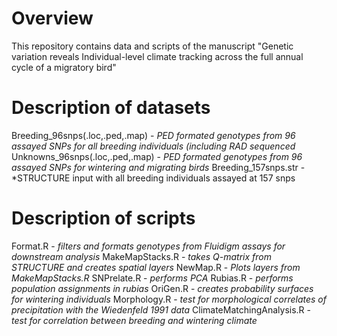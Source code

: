 # Overview
This repository contains data and scripts of the manuscript "Genetic variation reveals Individual-level climate tracking across the full annual cycle of a migratory bird"

# Description of datasets
Breeding_96snps(.loc,.ped,.map) - *PED formated genotypes from 96 assayed SNPs for all breeding individuals (including RAD sequenced*
Unknowns_96snps(.loc,.ped,.map) - *PED formated genotypes from 96 assayed SNPs for wintering and migrating birds*
Breeding_157snps.str - *STRUCTURE input with all breeding individuals assayed at 157 snps



# Description of scripts
Format.R - *filters and formats genotypes from Fluidigm assays for downstream analysis*
MakeMapStacks.R - *takes Q-matrix from STRUCTURE and creates spatial layers*
NewMap.R - *Plots layers from MakeMapStacks.R*
SNPrelate.R - *performs PCA*
Rubias.R - *performs population assignments in rubias*
OriGen.R - *creates probability surfaces for wintering individuals*
Morphology.R - *test for morphological correlates of precipitation with the Wiedenfeld 1991 data*
ClimateMatchingAnalysis.R - *test for correlation between breeding and wintering climate*

